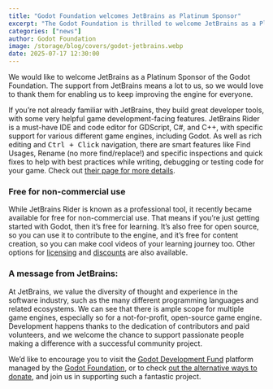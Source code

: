 ```yaml
---
title: "Godot Foundation welcomes JetBrains as Platinum Sponsor"
excerpt: "The Godot Foundation is thrilled to welcome JetBrains as a Platinum Sponsor! We’re very grateful for the support, and hope you’ll give them a warm welcome too."
categories: ["news"]
author: Godot Foundation
image: /storage/blog/covers/godot-jetbrains.webp
date: 2025-07-17 12:30:00
---
```


We would like to welcome JetBrains as a Platinum Sponsor of the Godot Foundation. The support from JetBrains means a lot to us, so we would love to thank them for enabling us to keep improving the engine for everyone. 

If you’re not already familiar with JetBrains, they build great developer tools, with some very helpful game development-facing features. JetBrains Rider is a must-have IDE and code editor for GDScript, C#, and C++, with specific support for various different game engines, including Godot. As well as rich editing and <kbd>Ctrl + Click</kbd> navigation, there are smart features like Find Usages, Rename (no more find/replace!) and specific inspections and quick fixes to help with best practices while writing, debugging or testing code for your game. Check out [their page for more details](https://www.jetbrains.com/lp/rider-godot/?utm_source=google&utm_medium=referral&utm_campaign=rider&utm_content=godot-page-blog).

### Free for non-commercial use

While JetBrains Rider is known as a professional tool, it recently became available for free for non-commercial use. That means if you’re just getting started with Godot, then it’s free for learning. It’s also free for open source, so you can use it to contribute to the engine, and it’s free for content creation, so you can make cool videos of your learning journey too. Other options for [licensing](https://www.jetbrains.com/rider/buy/?utm_source=google&utm_medium=referral&utm_campaign=rider&utm_content=godot-licensing&section=commercial&billing=yearly) and [discounts](https://www.jetbrains.com/store/?utm_source=google&utm_medium=referral&utm_campaign=rider&utm_content=godot-post-discounts&section=discounts&billing=yearly) are also available.

### A message from JetBrains:

At JetBrains, we value the diversity of thought and experience in the software industry, such as the many different programming languages and related ecosystems. We can see that there is ample scope for multiple game engines, especially so for a not-for-profit, open-source game engine. Development happens thanks to the dedication of contributors and paid volunteers, and we welcome the chance to support passionate people making a difference with a successful community project.

We’d like to encourage you to visit the [Godot Development Fund](https://fund.godotengine.org/) platform managed by the [Godot Foundation](https://godot.foundation/), or to check [out the alternative ways to donate](https://godotengine.org/donate), and join us in supporting such a fantastic project.